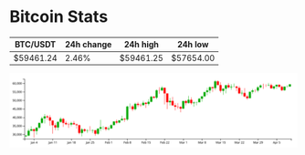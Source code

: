 # Bitcoin Stats

BTC/USDT|24h change|24h high|24h low|
|---|---|---|---|
|$59461.24|2.46%|$59461.25|$57654.00|

<img src="./chart.svg">
